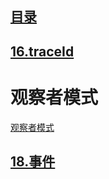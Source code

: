 ## [目录](https://github.com/yuncopy/yafr/blob/master/docs/index.md)

## [16.traceId](https://github.com/yuncopy/yafr/blob/master/docs/yaf/16.traceId.md)

# 观察者模式

[观察者模式](https://blog.csdn.net/yuncopy/article/details/46352145)

## [18.事件](https://github.com/yuncopy/yafr/blob/master/docs/yaf/18.事件.md)

